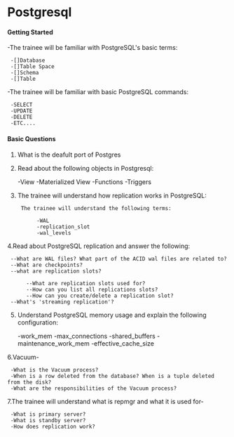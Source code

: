 # Postgresql

#### Getting Started

-The trainee will be familiar with PostgreSQL's basic terms:

     -[]Database
     -[]Table Space
     -[]Schema
     -[]Table
-The trainee will be familiar with basic PostgreSQL commands:

     -SELECT 
     -UPDATE 
     -DELETE 
     -ETC....
     
#### Basic Questions

1. What is the deafult port of Postgres
2. Read about the following objects in Postgresql:
   
   -View
   -Materialized View
   -Functions
   -Triggers
   
4. The trainee will understand how replication works in PostgreSQL:

        The trainee will understand the following terms:
   
             -WAL
             -replication_slot
             -wal_levels
   
4.Read about PostgreSQL replication and answer the following:

     --What are WAL files? What part of the ACID wal files are related to?
     --What are checkpoints?
     --what are replication slots?
     
          --What are replication slots used for?
          --How can you list all replications slots?
          --How can you create/delete a replication slot?
     --What's 'streaming replication'?

5. Understand PostgreSQL memory usage and explain the following configuration:
   
     -work_mem
     -max_connections
     -shared_buffers
     -maintenance_work_mem
     -effective_cache_size
   
6.Vacuum-

     -What is the Vacuum process?
     -When is a row deleted from the database? When is a tuple deleted from the disk?
     -What are the responsibilities of the Vacuum process?

7.The trainee will understand what is repmgr and what it is used for-

     -What is primary server?
     -What is standby server?
     -How does replication work?
             
        
